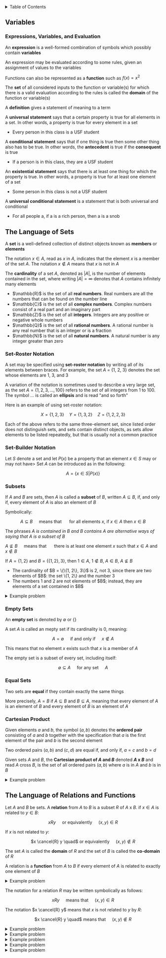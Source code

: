 <details>
<summary>Table of Contents</summary>
<ol>
  <li>
    <a href='#variables'>Variables</a>
  </li>
  <li>
    <a href='#the-language-of-sets'>The Language of Sets</a>
  </li>
  <li>
    <a href='#the-language-of-relations-and-functions'>The Language of Relations and Functions</a>
  </li>
</ol>
</details>

## Variables
### Expressions, Variables, and Evaluation
An <strong>expression</strong> is a well-formed combination of symbols which possibly contain <strong>variables</strong>

An expression may be evaluated according to some rules, given an assignment of values to the variables

Functions can also be represented as a <strong>function</strong> such as $f(x) = x^2$

The <strong>set</strong> of all considered inputs to the function or variable(s) for which there is a valid evaluation according to the rules is called the <strong>domain</strong> of the function or variable(s)

A <strong>definition</strong> gives a statement of meaning to a term

A <strong>universal statement</strong> says that a certain property is true for all elements in a set. In other words, a property is true for every element in a set
<ul>
  <li>Every person in this class is a USF student</li>
</ul>

A <strong>conditional statement</strong> says that if one thing is true then some other thing also has to be true. In other words, the <strong>antecedent</strong> is true if the <strong>consequent</strong> is true
<ul>
  <li>If a person is in this class, they are a USF student</li>
</ul>

An <strong>existential statement</strong> says that there is at least one thing for which the property is true. In other words, a property is true for at least one element of a set
<ul>
  <li>Some person in this class is not a USF student</li>
</ul>

A <strong>universal conditional statement</strong> is a statement that is both universal and conditional
<ul>
  <li>For all people a, if a is a rich person, then a is a snob</li>
</ul>  

## The Language of Sets
A <strong>set</strong> is a well-defined collection of distinct objects known as <strong>members</strong> or <strong>elements</strong>

The notation $x \in A$, read as $x$ in $A$, indicates that the element $x$ is a member of the set $A$. The notation $x \notin A$ means that $x$ is not in $A$

The <strong>cardinality</strong> of a set $A$, denoted as $|A|$, is the number of elements contained in the set, where writing $|A| = \infty$ denotes that $A$ contains infinitely many elements

<ul>
  <li>$\mathbb{R}$ is the set of all <strong>real numbers</strong>. Real numbers are all the numbers that can be found on the number line</li>
  <li>$\mathbb{C}$ is the set of all <strong>complex numbers</strong>. Complex numbers consist of a real part and an imaginary part</li>
  <li>$\mathbb{Z}$ is the set of all <strong>integers</strong>. Integers are any positive or negative whole numbers</li>
  <li>$\mathbb{Q}$ is the set of all <strong>rational numbers</strong>. A rational number is any real number that is an integer or is a fraction</li>
  <li>$\mathbb{N}$ is the set of all <strong>natural numbers</strong>. A natural number is any integer greater than zero</li>
</ul>  

### Set-Roster Notation
A set may be specified using <strong>set-roster notation</strong> by writing all of its elements between braces. For example, the set $A$ = {1, 2, 3} denotes the set whose elements are 1, 3, and 3

A variation of the notation is sometimes used to describe a very large set, as the set 
$A = \{1, 2, 3, ..., 100\}$ refers to the set of all integers from 1 to 100. The symbol ... is called an <strong>ellipsis</strong> and is read "and so forth"

Here is an example of using set-roster notation:

$$
X = \{1, 2, 3\} \quad Y = \{1, 3, 2\} \quad Z = \{1, 2, 2, 3\}
$$

Each of the above refers to the same three-element set, since listed order does not distinguish sets, and sets contain distinct objects, as sets allow elements to be listed repeatedly, but that is usually not a common practice

### Set-Builder Notation
Let $S$ denote a set and let $P(x)$ be a property that an element $x \in S$ may or may not have> Set $A$ can be introduced as in the following:

$$
A = \{ x \in S | P(x) \}
$$

### Subsets
If $A$ and $B$ are sets, then $A$ is called a <strong>subset</strong> of $B$, written $A \subseteq B$, if, and only if, every element of $A$ is also an element of $B$

Symbolically:

<div align="center">

$A \subseteq B \quad$ means that $\quad$ for all elements $x$, if $x \in A$ then $x \in B$ 
</div>

The phrases <em>$A$ is contained in $B$ and $B$ contains $A$ are alternative ways of saying that $A$ is a subset of $B$</em>

$A \nsubseteq B \quad$ means that $\quad$ there is at least one element $x$ such that $x \in A$ and $x \notin B$

If $A = \{1, 2\}$ and $B = \{\{1, 2\}, 3\}$, then $1 \in A$, $1 \notin B$, $A \in B$, $A \nsubseteq B$
<ul>
  <li>The cardinality of $B = \{\{1, 2\}, 3\}$ is 2, not 3, since there are two elements of $B$: the set \{1, 2\} and the number 3</li>
  <li>The numbers 1 and 2 are not elements of $B$; instead, they are elements of a set contained in $B$</li>
</ul>  

<details>
    <summary>Example problem</summary>

<ol type="a">
  <li>Is $2 \in \{1, 2, 3\}$</li>
  <li>Is $\{3\} \subseteq \{3\}$</li>
  <li>Is $\{1, 2\} \in \{1, 2, 3\}$</li>
  <li>Is $\{2\} \in \{\{1\}, \{2\}, \{3\}}$</li>
  <li>Is $1 \in \{\{1\}, 2, 3\}$</li>
  <li>Is $\{2\} \in \{1, 2, 3\}$</li>
  <li>Is $\{1, 3\} \subseteq \{1, 2, 3\}$</li>
  <li>Is $2 \in \{\{1\}, \{2\}, \{3\}\}$
  <li>Is $\{3\} \subseteq \{1, 2, 3\}$</li>
  <li>Is $2 \in \{\{2\}, 3\}$</li>
</ol>  
<ul>  
  <details>
    <summary>Solution</summary>
<ol type="a">
  <li>Yes, the element 2 is indeed in the set</li>
  <li>Yes, $\{3\}$ is a subset of itself because all of the elements in the set, 3, are within itself</li>
  <li>No, $\{1, 2\}$ is a set and there is no element in $\{1, 2, 3\}$ that is a set</li>
  <li>Yes, $\{2\}$ is an element in the set since there an element in the set which contains the $\{2\}$ set</li>
  <li>No, 1 is not an element in the set. An element of the set is $\{1\}$, not 1</li>
  <li>Yes, $\{2\}$ is a subset of the set</li>
  <li>Yes, both elements in this set, $\{1, 3\}$, can be found in this set, $\{1, 2, 3\}$</li>
  <li>No, 2 is not an element of the set since the elements of the set are other sets</li>
  <li>Yes, $\{3\}$ is a subset of the set since the set $\{3\}$ is a subset of the larger set, since the large set has an element with the value 3</li>
  <li>No, 2 is not an element of the set; however, \{2\}$ is an element of the set</li>
</ol>
</details>
</ul>  
</details>

### Empty Sets
An <strong>empty set</strong> is denoted by $\emptyset$ or $\{\}$

A set $A$ is called an mepty set if its cardinality is 0, meaning:

<div align="center">

$A = \emptyset \quad$ if and only if $\quad x \notin A$
</div>

This means that no element $x$ exists such that $x$ is a member of $A$

The empty set is a subset of every set, including itself:

<div align="center">

$\emptyset \subseteq A \quad$ for any set $\quad A$
</div>

### Equal Sets
Two sets are <strong>equal</strong> if they contain exactly the same things

More precisely, $A = B$ if $A \subseteq B$ and $B \subseteq A$, meaning that every element of $A$ is an element of $B$ and every element of $B$ is an element of $A$

### Cartesian Product
Given elements $a$ and $b$, the symbol $(a, b)$ denotes the <strong>ordered pair</strong> consisting of $a$ and $b$ together with the specification that $a$ is the first element of the pair and $b$ is the second element

Two ordered pairs $(a, b)$ and $(c, d)$ are equal if, and only if, $a = c$ and $b = d$

Given sets $A$ and $B$, the <strong>Cartesian product of $A$ and $B$</strong> denoted <strong>$A$ x $B$</strong> and read $A$ cross $B$, is the set of all ordered pairs $(a, b)$ where $a$ is in $A$ and $b$ is in $B$

<details>
    <summary>Example problem</summary>

Let $A = \{1, 2, 3\} and B = \{u, v\}$
<ol type="a">
  <li>Find $A$ x $B$</li> 
  <li>Find $B$ x $B$</li>
</ol>  
<ul>  
  <details>
    <summary>Solution</summary>
<ol type="a">
  <li>$A$ x $B$ = $\{(1, u), (2, u), (3, u), (1, v), (2, v), (3, v)\}$</li>
  <li>$B$ x $B$ = $\{(u, u), (v, u), (v, u), (v, v)\}$</li>
</ol>  
</details>
</ul>  
</details>

## The Language of Relations and Functions
Let $A$ and $B$ be sets. A <strong>relation</strong> from $A$ to $B$ is a subset $R$ of $A$ x $B$. if $x \in A$ is related to $y \in B$:

<div align="center">

$x R y \quad$ or equivalently $\quad (x, y) \in R$
</div>

If $x$ is not related to $y$:

<div align="center">

$x \cancel{R} y \quad$ or equivalently $\quad (x, y) \notin R$
</div>

The set $A$ is called the <strong>domain</strong> of $R$ and the set of $B$ is called the <strong>co-domain</strong> of $R$

A relation is a <strong>function</strong> from $A$ to $B$ if every element of $A$ is related to exactly one element of $B$

<details>
    <summary>Example problem</summary>

Let $A = \{0, 1, 2\}$ and $B = \{1, 2, 3\}$ and let's say that an element $x$ in $A$ is related to an element $y$ in $B$ if, and only if, $x$ is less than $y$. Use the notation $x R y$ as a shorthand for the sentence $x$ is related to $y$
<ul>  
  <details>
    <summary>Solution</summary>

0 $R$ 1 $\quad$ since $\quad$ 0 < 1<br />
0 $R$ 2 $\quad$ since $\quad$ 0 < 2<br />
0 $R$ 3 $\quad$ since $\quad$ 0 < 3<br />
1 $\cancel{R}$ 1 $\quad$ since $\quad$ 1 $\cancel{<}$ 1<br />
1 $R$ 2 $\quad$ since $\quad$ 1 < 2<br />
1 $R$ 3 $\quad$ since $\quad$ 1 < 3<br />
2 $\cancel{R}$ 1 $\quad$ since $\quad$ 2 $\cancel{<}$ 1<br />
2 $\cancel{R}$ 2 $\quad$ since $\quad$ 2 $\cancel{<}$ 2<br />
2 $R$ 3 $\quad$ since $\quad$ 2 < 3<br /><br />

$R = \{(0, 1), (0, 2), (0, 3), (1, 2), (1, 3), (2, 3)\}$
</details>
</ul>  
</details>

The notation for a relation $R$ may be written symbolically as follows:
<div align="center">

$x R y \quad$ means that $\quad (x, y) \in R$
</div>

The notation $x \cancel{R} y$ means that $x$ is not related to $y$ by $R$:
<div align="center">

$x \cancel{R} y \quad$ means that $\quad (x, y) \notin R$
</div>

<details>
    <summary>Example problem</summary>

Let $C = D = \{-3, -2, -1, 1, 2, 3\}$ and define a relation $S$ from $C$ to $D$ as follows

<div align="center">

For every $(x, y) \in C$ x $D, (x, y) \in S$ means that $1/x - 1/y$ is an integer
</div>
<ol type="a">
  <li>
  
  Is $2 S 2$<br />
  Is $-1 S -1$<br />
  Is $(3, 3) \in S$<br />
  Is $(3, -3) \in S$</li>
  <li>Write $S$ as a set of ordered pairs</li>
  <li>What is the domain of $S$<br />
  What is the co-domain of $S$</li>
</ol>
<ul>  
  <details>
    <summary>Solution</summary>

<ol type="a">
  <li>
  
  $1/2 - 1/2 = 0$, which is an integer. So $2 R 2$<br />
  $-1/2 + 1/2 = 0$, which is an integer. So $-1 R -1$<br />
  $1/3 - 1/3 = 0$, which is an integer. So $(3, 3) \in S$<br />
  $1/3 + 1/3 = 2/3$, which is not an integer. So $(3, -3) \in S$</li>
  <li>
  
  $S = \{(-3, -3), (-2, -2), (-2, 2), (-1, -1), (-1, 1), (1, -1). (1, 1), (2, -2), (2, 2), (3, 3)\}$</li>
  <li>

  domain of $S = \{-3, -2, -1, 1, 2, 3\}$<br />
  co-domain of $S = \{-3, -2, -1, 1, 2, 3\}$</li>
</ol>  
</details>
</ul>  
</details>

<details>
    <summary>Example problem</summary>

Let $G = \{-2, 0, 2\}$ and $H = \{4, 6, 8\}$ and define a relation $V$ from $G$ to $H$ as follows

<div align="center">

For every $(x, y) \in G$ x $H, (x, y) \in V$ means that $(x - y)/ 4$ is an integer
</div>
<ol type="a">
  <li>
  
  Is $2 V 6$<br />
  Is $-2 V 8$<br />
  Is $(0, 6) \in V$<br />
  Is $(2, 4) \in V$</li>
  <li>Write $S$ as a set of ordered pairs</li>
  <li>What is the domain of $V$<br />
  What is the co-domain of $V$</li>
</ol>
<ul>  
  <details>
    <summary>Solution</summary>

<ol type="a">
  <li>
  
  $(2 - 6) / 4 = -1$, which is an integer. So $2 V 6$<br />
  $(-2 - 8) / 4 = -10/4$, which is not an integer. So $-2 \cancel{V} 8$<br />
  $(0 - 6) / 4 = -6/4$, which is not an integer. So $(0, 6) \notin V$<br />
  $(2 - 4) / 4 = -2/4$, which is not an integer. So $(2, 4) \notin V$</li>
  <li>
  
  $V = \{(-2, 6), (0, 4), (0, 8), (2, 6)\}$</li>
  <li>

  domain of $V = \{-2, 0, 2\}$<br />
  co-domain of $V = \{4, 6, 8\}$</li>
</ol>  
</details>
</ul>  
</details>

<details>
    <summary>Example problem</summary>

Define a relation $S$ from <strong>$R$</strong> to <strong>$R$</strong> as follows:

<div align="center">

For every $(x, y) \in $<strong>$R$</strong> x <strong>$R$</strong>$, (x, y) \in S$ means that $x \geq y$
</div>
<ol type="a">
  <li>
  
  Is $(9, 8) \in S$<br />
  Is $(9, 9) \in S$<br />
  Is $9 S 10$<br />
  Is $(-1) S (-2)$</li>
  <li>Write $S$ as a set of ordered pairs</li>
</ol>
<ul>  
  <details>
    <summary>Solution</summary>

<ol type="a">
  <li>
  
  $9 \geq 8$, so $(9, 8) \in S$<br />
  $9 \geq 9$, so $(9, 9) \in S$<br />
  $9 \cancel{\geq} 8$, so $9 \cancel{S} 10$<br />
  $-1 \geq -2$, so $(-1) S (-2)$</li>
</ol>  
</details>
</ul>  
</details>

<details>
    <summary>Example problem</summary>

Define a relation $R$ from <strong>$R$</strong> to <strong>$R$</strong> as follows:

<div align="center">

For every $(x, y) \in $<strong>$R$</strong> x <strong>$R$</strong>$, (x, y) \in S$ means that $y = x$<sup>2</sup>
</div>
<ol type="a">
  <li>
  
  Is $(6, 36) \in R$<br />
  Is $(36, 6) \in R$<br />
  Is $(-5) R 25$<br />
  Is $25 R (-5)$</li>
</ol>
<ul>  
  <details>
    <summary>Solution</summary>

<ol type="a">
  <li>
  
  $36 = 6^2$, so $(6, 36) \in R$<br />
  $6 \cancel{=} 36^2$, so $(36, 6) \notin R$<br />
  $25=(-5)^2$, so $(-5) R 25$<br />
  $-5 \cancel{=} 25^2$, so $25 \cancel{R} (-5)$</li>
</ol>  
</details>
</ul>  
</details>

<details>
    <summary>Example problem</summary>

Let $A = \{2, 4\}$ and $B = \{1, 3, 5\}$ and define relations $U$, $V$, and $W$ from $A$ to $B$ as follows:

<div align="center">

For every $(x, y) \in A$ x $B$<br />
$(x, y) \in U$ means that $y - x > 2$,<br />
$(x, y) \in V$ means that $y - 1 = x/2$, and<br />
$W = \{(2, 5), (4, 1), (2, 3)\}$
</div>
<ul>  
  <details>
    <summary>Solution</summary>

$U = \{(2, 5)\}$
$V = \{(4, 3)\}$
</details>
</ul>  
</details>
